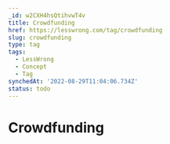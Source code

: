 ```yaml
---
_id: w2CXH4hsQtihvwT4v
title: Crowdfunding
href: https://lesswrong.com/tag/crowdfunding
slug: crowdfunding
type: tag
tags:
  - LessWrong
  - Concept
  - Tag
synchedAt: '2022-08-29T11:04:06.734Z'
status: todo
---
```


# Crowdfunding

